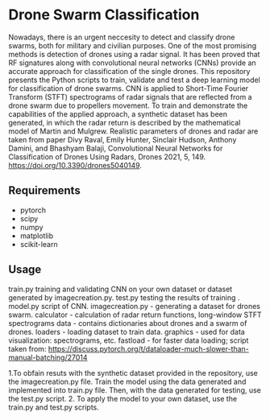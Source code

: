 # Drone Swarm Classification

Nowadays, there is an urgent neccesity to detect and classify drone swarms, both for military and civilian purposes. One of the most promising methods is detection of drones using a radar signal. 
It has been proved that RF signatures along with convolutional neural networks (CNNs) provide an accurate approach for classification of the single drones. This repository presents the Python scripts to train, validate and test a deep learning model for classification of drone swarms.
CNN is applied to Short-Time Fourier Transform (STFT) spectrograms of radar signals that are reflected from a drone swarm due to propellers movement. To train and demonstrate the capabilities of the applied approach, a synthetic dataset has been generated, in which the radar return is described by the mathematical model of Martin and Mulgrew. Realistic parameters of drones and radar are taken from paper
Divy Raval,  Emily Hunter, Sinclair Hudson,  Anthony Damini, and Bhashyam Balaji, Convolutional Neural Networks for Classification of Drones Using Radars, Drones 2021, 5, 149. https://doi.org/10.3390/drones5040149.



## Requirements

- pytorch
- scipy
- numpy
- matplotlib
- scikit-learn



## Usage

train.py  training and validating CNN on your own dataset or dataset generated by imagecreation.py.
test.py  testing the results of training .
 model.py  script of CNN.
imagecreation.py  - generating a dataset for drones swarm.
calculator - calculation of radar return functions, long-window STFT spectrograms
data - contains dictionaries about drones and a swarm of drones.
loaders -  loading dataset to train data.
graphics - used for data visualization: spectrograms, etc. 
fastload - for faster data loading; script taken from:
https://discuss.pytorch.org/t/dataloader-much-slower-than-manual-batching/27014


1.To obfain resuts with the synthetic  dataset provided in the repository, use the imagecreation.py file. Train the model using the data generated and implemented into train.py file. Then, with the data generated for testing, use the test.py script.
2. To apply the model to your own dataset, use the train.py and test.py scripts.





